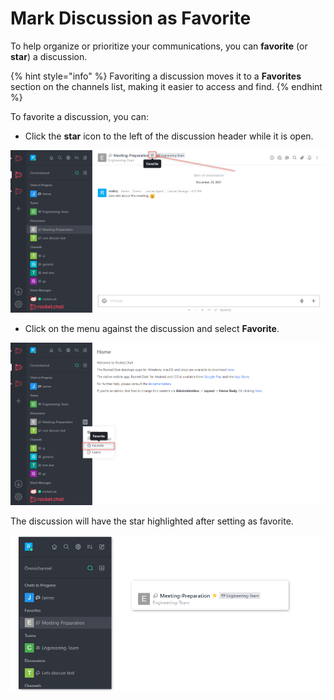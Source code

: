 # Mark Discussion as Favorite

To help organize or prioritize your communications, you can **favorite** (or **star**) a discussion.

{% hint style="info" %}
Favoriting a discussion moves it to a **Favorites** section on the channels list, making it easier to access and find.
{% endhint %}

To favorite a discussion, you can:

* Click the **star** icon to the left of the discussion header while it is open.

![](<../../../../../.gitbook/assets/image (676) (1) (1) (1) (1).png>)

* Click on the menu against the discussion and select **Favorite**.

![](<../../../../../.gitbook/assets/image (647) (1) (1) (1) (1).png>)

The discussion will have the star highlighted after setting as favorite.

![](<../../../../../.gitbook/assets/image (641) (1) (1) (1) (1) (1) (1).png>)
